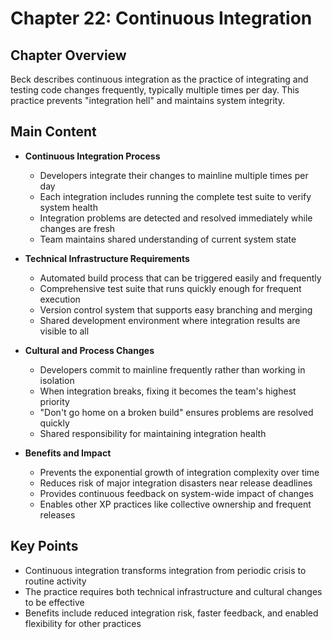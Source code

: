 # Chapter 22: Continuous Integration

## Chapter Overview
Beck describes continuous integration as the practice of integrating and testing code changes frequently, typically multiple times per day. This practice prevents "integration hell" and maintains system integrity.

## Main Content
- **Continuous Integration Process**
  - Developers integrate their changes to mainline multiple times per day
  - Each integration includes running the complete test suite to verify system health
  - Integration problems are detected and resolved immediately while changes are fresh
  - Team maintains shared understanding of current system state

- **Technical Infrastructure Requirements**
  - Automated build process that can be triggered easily and frequently
  - Comprehensive test suite that runs quickly enough for frequent execution
  - Version control system that supports easy branching and merging
  - Shared development environment where integration results are visible to all

- **Cultural and Process Changes**
  - Developers commit to mainline frequently rather than working in isolation
  - When integration breaks, fixing it becomes the team's highest priority
  - "Don't go home on a broken build" ensures problems are resolved quickly
  - Shared responsibility for maintaining integration health

- **Benefits and Impact**
  - Prevents the exponential growth of integration complexity over time
  - Reduces risk of major integration disasters near release deadlines
  - Provides continuous feedback on system-wide impact of changes
  - Enables other XP practices like collective ownership and frequent releases

## Key Points
- Continuous integration transforms integration from periodic crisis to routine activity
- The practice requires both technical infrastructure and cultural changes to be effective
- Benefits include reduced integration risk, faster feedback, and enabled flexibility for other practices